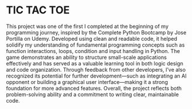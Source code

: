 # TIC TAC TOE
This project was one of the first I completed at the beginning of my programming journey, inspired by the Complete Python Bootcamp by Jose Portilla on Udemy. Developed using clean and readable code, it helped solidify my understanding of fundamental programming concepts such as function interactions, loops, condition and input handling in Python. The game demonstrates an ability to structure small-scale applications effectively and has served as a valuable learning tool in both logic design and code organization. Through feedback from other developers, I’ve also recognized its potential for further development—such as integrating an AI opponent or building a graphical user interface—making it a strong foundation for more advanced features. Overall, the project reflects both problem-solving ability and a commitment to writing clear, maintainable code.
